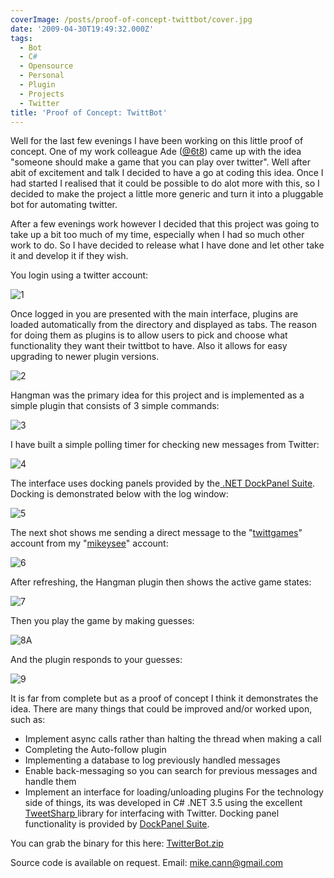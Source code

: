 ```yaml
---
coverImage: /posts/proof-of-concept-twittbot/cover.jpg
date: '2009-04-30T19:49:32.000Z'
tags:
  - Bot
  - C#
  - Opensource
  - Personal
  - Plugin
  - Projects
  - Twitter
title: 'Proof of Concept: TwittBot'
---
```


Well for the last few evenings I have been working on this little proof of concept. One of my work colleague Ade ([@6t8](https://twitter.com/6t8)) came up with the idea "someone should make a game that you can play over twitter". Well after abit of excitement and talk I decided to have a go at coding this idea. Once I had started I realised that it could be possible to do alot more with this, so I decided to make the project a little more generic and turn it into a pluggable bot for automating twitter.

<!-- more -->

After a few evenings work however I decided that this project was going to take up a bit too much of my time, especially when I had so much other work to do. So I have decided to release what I have done and let other take it and develop it if they wish.

You login using a twitter account:

![1](https://mikecann.co.uk/wp-content/uploads/2009/04/1.gif "1")

<!--more-->Once logged in you are presented with the main interface, plugins are loaded automatically from the directory and displayed as tabs. The reason for doing them as plugins is to allow users to pick and choose what functionality they want their twittbot to have. Also it allows for easy upgrading to newer plugin versions.

![2](https://mikecann.co.uk/wp-content/uploads/2009/04/2.gif "2")

Hangman was the primary idea for this project and is implemented as a simple plugin that consists of 3 simple commands:

![3](https://mikecann.co.uk/wp-content/uploads/2009/04/3.gif "3")

I have built a simple polling timer for checking new messages from Twitter:

![4](https://mikecann.co.uk/wp-content/uploads/2009/04/4.gif "4")

The interface uses docking panels provided by the[ .NET DockPanel Suite](https://sourceforge.net/projects/dockpanelsuite/). Docking is demonstrated below with the log window:

![5](https://mikecann.co.uk/wp-content/uploads/2009/04/5.gif "5")

The next shot shows me sending a direct message to the "[twittgames](https://www.twitter.com/twittgames)" account from my "[mikeysee](https://www.twitter.com/mikeysee)" account:

![6](https://mikecann.co.uk/wp-content/uploads/2009/04/6.gif "6")

After refreshing, the Hangman plugin then shows the active game states:

![7](https://mikecann.co.uk/wp-content/uploads/2009/04/7.gif "7")

Then you play the game by making guesses:

![8](https://mikecann.co.uk/wp-content/uploads/2009/04/8.gif "8")A

And the plugin responds to your guesses:

![9](https://mikecann.co.uk/wp-content/uploads/2009/04/9.gif "9")

It is far from complete but as a proof of concept I think it demonstrates the idea. There are many things that could be improved and/or worked upon, such as:

- Implement async calls rather than halting the thread when making a call
- Completing the Auto-follow plugin
- Implementing a database to log previously handled messages
- Enable back-messaging so you can search for previous messages and handle them
- Implement an interface for loading/unloading plugins
  For the technology side of things, its was developed in C# .NET 3.5 using the excellent [TweetSharp ](https://code.google.com/p/tweetsharp/)library for interfacing with Twitter. Docking panel functionality is provided by [DockPanel Suite](https://sourceforge.net/projects/dockpanelsuite/).

You can grab the binary for this here: [TwitterBot.zip](Files/TwitterBot.zip)

Source code is available on request. Email: mike.cann@gmail.com
